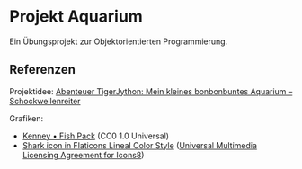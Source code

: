 # Projekt Aquarium

Ein Übungsprojekt zur Objektorientierten Programmierung.

## Referenzen
Projektidee: [Abenteuer TigerJython: Mein kleines bonbonbuntes Aquarium – Schockwellenreiter](http://blog.schockwellenreiter.de/2021/02/2021021201.html)

Grafiken: 
- [Kenney • Fish Pack](https://www.kenney.nl/assets/fish-pack) (CC0 1.0 Universal)
- [Shark icon in Flaticons Lineal Color Style](https://icons8.com/icon/Jxffql2zspuM/shark) ([Universal Multimedia Licensing Agreement for Icons8](https://intercom.help/icons8-7fb7577e8170/en/articles/5534926-universal-multimedia-licensing-agreement-for-icons8))
